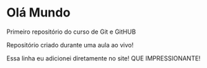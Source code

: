 # Olá Mundo
 Primeiro repositório do curso de Git e GitHUB

 Repositório criado durante uma aula ao vivo!
 
 Essa linha eu adicionei diretamente no site! QUE IMPRESSIONANTE!
 
 
